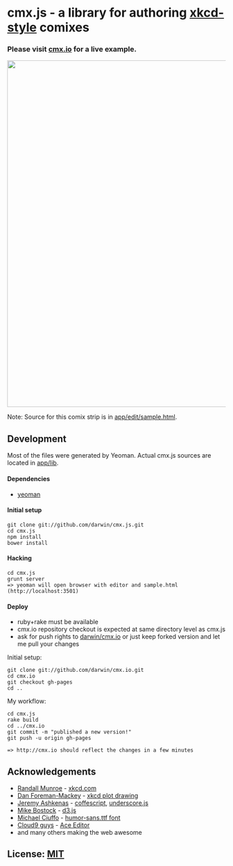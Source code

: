 # cmx.js - a library for authoring [xkcd-style](http://xkcd.com) comixes

### Please visit [cmx.io](http://cmx.io) for a live example.

<a href="http://cmx.io"><img src="http://cmx.io/img/cmx-preview.png" width="800px"/></a>

Note: Source for this comix strip is in [app/edit/sample.html](app/edit/sample.html).

## Development

Most of the files were generated by Yeoman. Actual cmx.js sources are located in [app/lib](app/lib).

#### Dependencies

* [yeoman](http://yeoman.io)

#### Initial setup

    git clone git://github.com/darwin/cmx.js.git
    cd cmx.js
    npm install
    bower install

#### Hacking

    cd cmx.js
    grunt server
    => yeoman will open browser with editor and sample.html (http://localhost:3501)

#### Deploy

* ruby+rake must be available
* cmx.io repository checkout is expected at same directory level as cmx.js
* ask for push rights to [darwin/cmx.io](https://github.com/darwin/cmx.io) or just keep forked version and let me pull your changes

Initial setup:

    git clone git://github.com/darwin/cmx.io.git
    cd cmx.io
    git checkout gh-pages
    cd ..

My workflow:

    cd cmx.js
    rake build
    cd ../cmx.io
    git commit -m "published a new version!"
    git push -u origin gh-pages

    => http://cmx.io should reflect the changes in a few minutes

## Acknowledgements

* [Randall Munroe](http://xkcd.com) - [xkcd.com](http://xkcd.com)
* [Dan Foreman-Mackey](http://dan.iel.fm) - [xkcd plot drawing](http://dan.iel.fm/xkcd)
* [Jeremy Ashkenas](http://ashkenas.com) - [coffescript](http://coffeescript.org), [underscore.js](http://underscorejs.org)
* [Mike Bostock](http://bost.ocks.org) - [d3.js](http://d3js.org)
* [Michael Ciuffo](http://ch00ftech.com) - [humor-sans.ttf font](http://xkcdsucks.blogspot.cz/2009/03/xkcdsucks-is-proud-to-present-humor.html)
* [Cloud9 guys](http://c9.io) - [Ace Editor](http://ace.ajax.org)
* and many others making the web awesome

## License: [MIT](license.txt)
